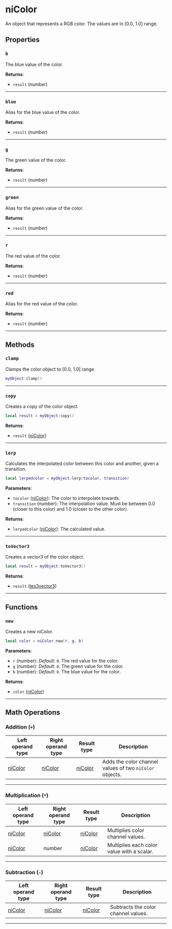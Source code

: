 # niColor
<div class="search_terms" style="display: none">nicolor, color</div>

<!---
	This file is autogenerated. Do not edit this file manually. Your changes will be ignored.
	More information: https://github.com/MWSE/MWSE/tree/master/docs
-->

An object that represents a RGB color. The values are in [0.0, 1.0] range.

## Properties

### `b`
<div class="search_terms" style="display: none">b</div>

The blue value of the color.

**Returns**:

* `result` (number)

***

### `blue`
<div class="search_terms" style="display: none">blue</div>

Alias for the blue value of the color.

**Returns**:

* `result` (number)

***

### `g`
<div class="search_terms" style="display: none">g</div>

The green value of the color.

**Returns**:

* `result` (number)

***

### `green`
<div class="search_terms" style="display: none">green</div>

Alias for the green value of the color.

**Returns**:

* `result` (number)

***

### `r`
<div class="search_terms" style="display: none">r</div>

The red value of the color.

**Returns**:

* `result` (number)

***

### `red`
<div class="search_terms" style="display: none">red</div>

Alias for the red value of the color.

**Returns**:

* `result` (number)

***

## Methods

### `clamp`
<div class="search_terms" style="display: none">clamp</div>

Clamps the color object to [0.0, 1.0] range.

```lua
myObject:clamp()
```

***

### `copy`
<div class="search_terms" style="display: none">copy</div>

Creates a copy of the color object.

```lua
local result = myObject:copy()
```

**Returns**:

* `result` ([niColor](../../types/niColor))

***

### `lerp`
<div class="search_terms" style="display: none">lerp</div>

Calculates the interpolated color between this color and another, given a transition.

```lua
local lerpedcolor = myObject:lerp(tocolor, transition)
```

**Parameters**:

* `tocolor` ([niColor](../../types/niColor)): The color to interpolate towards.
* `transition` (number): The interpolation value. Must be between 0.0 (closer to this color) and 1.0 (closer to the other color).

**Returns**:

* `lerpedcolor` ([niColor](../../types/niColor)): The calculated value.

***

### `toVector3`
<div class="search_terms" style="display: none">tovector3</div>

Creates a vector3 of the color object.

```lua
local result = myObject:toVector3()
```

**Returns**:

* `result` ([tes3vector3](../../types/tes3vector3))

***

## Functions

### `new`
<div class="search_terms" style="display: none">new</div>

Creates a new niColor.

```lua
local color = niColor.new(r, g, b)
```

**Parameters**:

* `r` (number): *Default*: `0`. The red value for the color.
* `g` (number): *Default*: `0`. The green value for the color.
* `b` (number): *Default*: `0`. The blue value for the color.

**Returns**:

* `color` ([niColor](../../types/niColor))

***

## Math Operations

### Addition (`+`)

| Left operand type | Right operand type | Result type | Description |
| ----------------- | ------------------ | ----------- | ----------- |
| [niColor](../../types/niColor) | [niColor](../../types/niColor) | [niColor](../../types/niColor) | Adds the color channel values of two `niColor` objects. |

***

### Multiplication (`*`)

| Left operand type | Right operand type | Result type | Description |
| ----------------- | ------------------ | ----------- | ----------- |
| [niColor](../../types/niColor) | [niColor](../../types/niColor) | [niColor](../../types/niColor) | Multiplies color channel values. |
| [niColor](../../types/niColor) | number | [niColor](../../types/niColor) | Multiplies each color value with a scalar. |

***

### Subtraction (`-`)

| Left operand type | Right operand type | Result type | Description |
| ----------------- | ------------------ | ----------- | ----------- |
| [niColor](../../types/niColor) | [niColor](../../types/niColor) | [niColor](../../types/niColor) | Subtracts the color channel values. |

***

